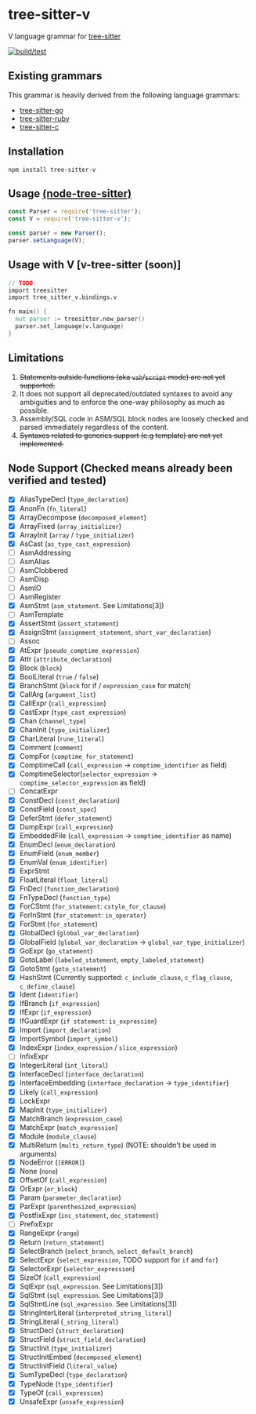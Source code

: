 # tree-sitter-v
V language grammar for [tree-sitter](https://github.com/tree-sitter/tree-sitter)

[![build/test](https://github.com/nedpals/tree-sitter-v/actions/workflows/ci.yml/badge.svg)](https://github.com/nedpals/tree-sitter-v/actions/workflows/ci.yml)

## Existing grammars
This grammar is heavily derived from the following language grammars:

- [tree-sitter-go](https://github.com/tree-sitter/tree-sitter-go)
- [tree-sitter-ruby](https://github.com/tree-sitter/tree-sitter-ruby/)
- [tree-sitter-c](https://github.com/tree-sitter/tree-sitter-c/)

## Installation
```
npm install tree-sitter-v
```

## Usage [(node-tree-sitter)](https://github.com/tree-sitter/node-tree-sitter)
```javascript
const Parser = require('tree-sitter');
const V = require('tree-sitter-v');

const parser = new Parser();
parser.setLanguage(V);
```

## Usage with V [v-tree-sitter (soon)]
```v
// TODO:
import treesitter
import tree_sitter_v.bindings.v

fn main() {
  mut parser := treesitter.new_parser()
  parser.set_language(v.language)
}
```

## Limitations
1. ~~Statements outside functions (aka `vsh`/`script` mode) are not yet supported.~~
2. It does not support all deprecated/outdated syntaxes to avoid any ambiguities and to enforce the one-way philosophy as much as possible.
3. Assembly/SQL code in ASM/SQL block nodes are loosely checked and parsed immediately regardless of the content.
4. ~~Syntaxes related to generics support (e.g template) are not yet implemented.~~

## Node Support (Checked means already been verified and tested)
- [x] AliasTypeDecl (`type_declaration`)
- [x] AnonFn (`fn_literal`)
- [x] ArrayDecompose (`decomposed_element`)
- [x] ArrayFixed (`array_initializer`)
- [x] ArrayInit (`array` / `type_initializer`)
- [x] AsCast (`as_type_cast_expression`)
- [ ] AsmAddressing
- [ ] AsmAlias
- [ ] AsmClobbered
- [ ] AsmDisp
- [ ] AsmIO
- [ ] AsmRegister
- [x] AsmStmt (`asm_statement`. See Limitations[3])
- [ ] AsmTemplate
- [x] AssertStmt (`assert_statement`)
- [x] AssignStmt (`assignment_statement`, `short_var_declaration`)
- [ ] Assoc
- [x] AtExpr (`pseudo_comptime_expression`)
- [x] Attr (`attribute_declaration`)
- [x] Block (`block`)
- [x] BoolLiteral (`true` / `false`)
- [x] BranchStmt (`block` for if / `expression_case` for match)
- [x] CallArg (`argument_list`)
- [x] CallExpr (`call_expression`)
- [x] CastExpr (`type_cast_expression`)
- [x] Chan (`channel_type`)
- [x] ChanInit (`type_initializer`)
- [x] CharLiteral (`rune_literal`)
- [x] Comment (`comment`)
- [x] CompFor (`comptime_for_statement`)
- [x] ComptimeCall (`call_expression` -> `comptime_identifier` as field)
- [x] ComptimeSelector(`selector_expression` -> `comptime_selector_expression` as field)
- [ ] ConcatExpr
- [x] ConstDecl (`const_declaration`)
- [x] ConstField (`const_spec`)
- [x] DeferStmt (`defer_statement`)
- [x] DumpExpr (`call_expression`)
- [x] EmbeddedFile (`call_expression` -> `comptime_identifier` as name)
- [x] EnumDecl (`enum_declaration`)
- [x] EnumField (`enum_member`)
- [x] EnumVal (`enum_identifier`)
- [x] ExprStmt
- [x] FloatLiteral (`float_literal`)
- [x] FnDecl (`function_declaration`)
- [x] FnTypeDecl (`function_type`)
- [x] ForCStmt (`for_statement`: `cstyle_for_clause`)
- [x] ForInStmt (`for_statement`: `in_operator`)
- [x] ForStmt (`for_statement`)
- [x] GlobalDecl (`global_var_declaration`)
- [x] GlobalField (`global_var_declaration` -> `global_var_type_initializer`)
- [x] GoExpr (`go_statement`)
- [x] GotoLabel (`labeled_statement`, `empty_labeled_statement`)
- [x] GotoStmt (`goto_statement`)
- [x] HashStmt (Currently supported: `c_include_clause`, `c_flag_clause`,  `c_define_clause`)
- [x] Ident (`identifier`)
- [x] IfBranch (`if_expression`)
- [x] IfExpr (`if_expression`)
- [x] IfGuardExpr (`if statement`: `is_expression`)
- [x] Import (`import_declaration`)
- [x] ImportSymbol (`import_symbol`)
- [x] IndexExpr (`index_expression` / `slice_expression`)
- [ ] InfixExpr
- [x] IntegerLiteral (`int_literal`)
- [x] InterfaceDecl (`interface_declaration`)
- [x] InterfaceEmbedding (`interface_declaration` -> `type_identifier`)
- [x] Likely (`call_expression`)
- [x] LockExpr
- [x] MapInit (`type_initializer`)
- [x] MatchBranch (`expression_case`)
- [x] MatchExpr (`match_expression`)
- [x] Module (`module_clause`)
- [x] MultiReturn (`multi_return_type`) (NOTE: shouldn't be used in arguments)
- [x] NodeError (`[ERROR]`)
- [x] None (`none`)
- [x] OffsetOf (`call_expression`)
- [x] OrExpr (`or_block`)
- [x] Param (`parameter_declaration`)
- [x] ParExpr (`parenthesized_expression`)
- [x] PostfixExpr (`inc_statement`, `dec_statement`)
- [ ] PrefixExpr
- [x] RangeExpr (`range`)
- [x] Return (`return_statement`)
- [x] SelectBranch (`select_branch`, `select_default_branch`)
- [x] SelectExpr (`select_expression`, TODO support for `if` and `for`)
- [x] SelectorExpr (`selector_expression`)
- [x] SizeOf (`call_expression`)
- [x] SqlExpr (`sql_expression`. See Limitations[3])
- [x] SqlStmt (`sql_expression`. See Limitations[3])
- [x] SqlStmtLine (`sql_expression`. See Limitations[3])
- [x] StringInterLiteral (`interpreted_string_literal`)
- [x] StringLiteral (`_string_literal`)
- [x] StructDecl (`struct_declaration`)
- [x] StructField (`struct_field_declaration`)
- [x] StructInit (`type_initializer`)
- [x] StructInitEmbed (`decomposed_element`)
- [x] StructInitField (`literal_value`)
- [x] SumTypeDecl (`type_declaration`)
- [x] TypeNode (`type_identifier`)
- [x] TypeOf (`call_expression`)
- [x] UnsafeExpr (`unsafe_expression`)
